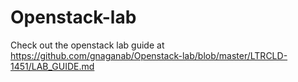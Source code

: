 # Openstack-lab
Check out the openstack lab guide at https://github.com/gnaganab/Openstack-lab/blob/master/LTRCLD-1451/LAB_GUIDE.md
